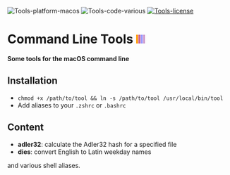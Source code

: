![Tools-platform-macos](https://img.shields.io/badge/platform-macOS-lightgrey.svg)
![Tools-code-various](https://img.shields.io/badge/code-various-yellow.svg)
[![Tools-license](http://img.shields.io/badge/license-MIT+-blue.svg)](https://github.com/JayBrown/Tools/blob/master/license.md)

# Command Line Tools <img src="https://github.com/JayBrown/Tools/blob/master/img/jb-img.png" height="20px"/>
**Some tools for the macOS command line**

## Installation
* `chmod +x /path/to/tool && ln -s /path/to/tool /usr/local/bin/tool`
* Add aliases to your `.zshrc` or `.bashrc`

## Content
* **adler32**: calculate the Adler32 hash for a specified file
* **dies**: convert English to Latin weekday names

and various shell aliases.
